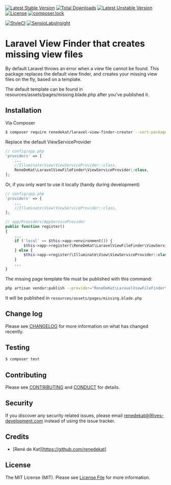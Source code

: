 [![Latest Stable Version](https://poser.pugx.org/renedekat/laravel-view-finder-creater/v/stable)](https://packagist.org/packages/renedekat/laravel-view-finder-creater)
[![Total Downloads](https://poser.pugx.org/renedekat/laravel-view-finder-creater/downloads)](https://packagist.org/packages/renedekat/laravel-view-finder-creater)
[![Latest Unstable Version](https://poser.pugx.org/renedekat/laravel-view-finder-creater/v/unstable)](https://packagist.org/packages/renedekat/laravel-view-finder-creater)
[![License](https://poser.pugx.org/renedekat/laravel-view-finder-creater/license)](https://packagist.org/packages/renedekat/laravel-view-finder-creater)
[![composer.lock](https://poser.pugx.org/renedekat/laravel-view-finder-creater/composerlock)](https://packagist.org/packages/renedekat/laravel-view-finder-creater)

[![StyleCI](https://styleci.io/repos/79127109/shield?branch=master)](https://styleci.io/repos/79127109)
[![SensioLabsInsight](https://insight.sensiolabs.com/projects/a531fbe1-9636-4ced-bd3d-1144c712540f/mini.png)](https://insight.sensiolabs.com/projects/a531fbe1-9636-4ced-bd3d-1144c712540f)

# Laravel View Finder that creates missing view files


By default Laravel throws an error when a view file cannot be found. This package replaces the default view finder,
and creates your missing view files on the fly, based on a template.

The default template can be found in resources/assets/pages/missing.blade.php after you've published it.


## Installation

Via Composer

``` bash
$ composer require renedekat/laravel-view-finder-creater --sort-packages
```

Replace the default ViewServiceProvider 

```php
// config/app.php
'providers' => [
	...
	//Illuminate\View\ViewServiceProvider::class,
	ReneDeKat\LaravelViewFileFinder\ViewServiceProvider::class,
];
``` 

Or, if you only want to use it locally (handy during development)

```php
// config/app.php
'providers' => [
	...
	//Illuminate\View\ViewServiceProvider::class,
];
```

```php
// app/Providers/AppServiceProvider
public function register()
{
    ...
    if ('local' == $this->app->environment()) {
        $this->app->register(\ReneDeKat\LaravelViewFileFinder\ViewServiceProvider::class);
    } else {
        $this->app->register(\Illuminate\View\ViewServiceProvider::class);
    }
    ...
}
```

The missing page template file must be published with this command:

```bash
php artisan vendor:publish --provider="ReneDeKat\LaravelViewFileFinder\ViewServiceProvider" --tag="assets"
```

It will be published in `resources/assets/pages/missing.blade.php`


## Change log

Please see [CHANGELOG](CHANGELOG.md) for more information on what has changed recently.

## Testing

``` bash
$ composer test
```

## Contributing

Please see [CONTRIBUTING](CONTRIBUTING.md) and [CONDUCT](CONDUCT.md) for details.

## Security

If you discover any security related issues, please email renedekat@9lives-development.com instead of using the issue tracker.

## Credits

- [René de Kat][https://github.com/renedekat]

## License

The MIT License (MIT). Please see [License File](LICENSE.md) for more information.
